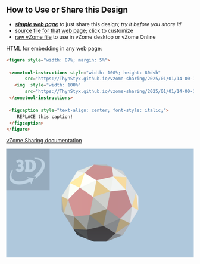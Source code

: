 
## How to Use or Share this Design

 - [***simple web page***](<https://ThynStyx.github.io/vzome-sharing/2025/01/01/14-00-18-Snub-dodec-Laevo/>) to just share this design; *try it before you share it!*
 - [source file for that web page](<https://github.com/ThynStyx/vzome-sharing/edit/main/2025/01/01/14-00-18-Snub-dodec-Laevo/index.md>); click to customize
 - [raw vZome file](<https://raw.githubusercontent.com/ThynStyx/vzome-sharing/main/2025/01/01/14-00-18-Snub-dodec-Laevo/Snub-dodec-Laevo.vZome>) to use in vZome desktop or vZome Online
 
 HTML for embedding in any web page:
 ```html
<figure style="width: 87%; margin: 5%">
  
  <zometool-instructions style="width: 100%; height: 80dvh"
        src="https://ThynStyx.github.io/vzome-sharing/2025/01/01/14-00-18-Snub-dodec-Laevo/Snub-dodec-Laevo.vZome" >
    <img  style="width: 100%"
        src="https://ThynStyx.github.io/vzome-sharing/2025/01/01/14-00-18-Snub-dodec-Laevo/Snub-dodec-Laevo.png" >
  </zometool-instructions>

  <figcaption style="text-align: center; font-style: italic;">
     REPLACE this caption!
  </figcaption>
</figure>

 ```

[vZome Sharing documentation](https://vzome.github.io/vzome/sharing.html#how-it-works)

![Image](<Snub-dodec-Laevo.png>)

